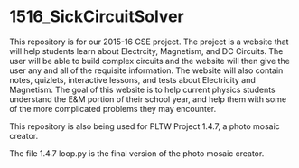 # 1516_SickCircuitSolver

This repository is for our 2015-16 CSE project. The project is a website that will help students learn about Electrcity, Magnetism, and DC Circuits. The user will be able to build complex circuits and the website will then give the user any and all of the requisite information. The website will also contain notes, quizlets, interactive lessons, and tests about Electricity and Magnetism. The goal of this website is to help current physics students understand the E&M portion of their school year, and help them with some of the more complicated problems they may encounter.

This repository is also being used for PLTW Project 1.4.7, a photo mosaic creator.

The file 1.4.7 loop.py is the final version of the photo mosaic creator.
